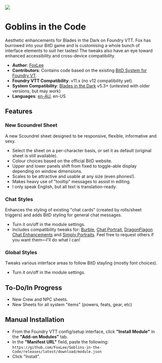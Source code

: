 
![](https://img.shields.io/badge/Foundry-v11-informational)

# Goblins in the Code
Aesthetic enhancements for Blades in the Dark on Foundry VTT.
Fox has burrowed into your BitD game and is customising a whole bunch of interface elements to suit her tastes! The tweaks also have an eye toward enhanced accessibility and cross-device compatibility.
* **Author**: [FoxLee](https://github.com/FoxLee)
* **Contributors**: Contains code based on the existing [BitD System for Foundry VT](https://github.com/Dez384/foundryvtt-blades-in-the-dark).
* **Foundry VTT Compatibility**: v11.x (no v12 compatibility yet)
* **System Compatibility**: [Blades in the Dark](https://foundryvtt.com/packages/blades-in-the-dark) v5.3+ (untested with older versions, but may work)
* **Languages**: [en-AU](https://github.com/FoxLee/fvtt-locale-en-au), en-US

## Features
### New Scoundrel Sheet
A new Scoundrel sheet designed to be responsive, flexible, informative and sexy.
* Select the sheet on a per-character basis, or set it as default (original sheet is still available).
* Colour choices based on the official BitD website.
* Upper and lower panels shift from fixed to toggle-able display depending on window dimensions.
* Scales to be attractive and usable at any size (even phones!).
* Makes heavy use of "tooltip" messages to assist in editing.
* I only speak English, but all text is translation-ready.
### Chat Styles
Enhances the styling of existing "chat cards" (created by rolls/sheet triggers) and adds BitD styling for general chat messages.
* Turn it on/off in the module settings.
* Includes compatibility tweaks for: [Burble](https://github.com/FoxLee/Burble), [Chat Portrait](https://foundryvtt.com/packages/chat-portrait), [DragonFlagon Chat Enhancements](https://foundryvtt.com/packages/df-chat-enhance) and [Simply Portraits](https://foundryvtt.com/packages/simply-portraits). Feel free to request others if you want them—I'll do what I can!
### Global Styles
Tweaks various interface areas to follow BitD stayling (mostly font choices).
* Turn it on/off in the module settings.

## To-Do/In Progress
* New Crew and NPC sheets.
* New Sheets for all system "items" (powers, feats, gear, etc)

## Manual Installation
* From the Foundry VTT config/setup interface, click **"Install Module"** in the **"Add-on Modules"** tab.
* In the **"Manifest URL"** field, paste the following: `https://github.com/FoxLee/Goblins-in-the-Code/releases/latest/download/module.json`
* Click "Install".
